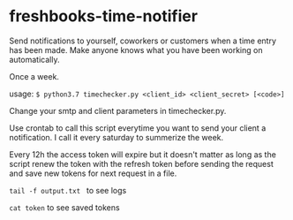 # freshbooks-time-notifier
Send notifications to yourself, coworkers or customers when a time entry has been made. Make anyone knows what you have been working on automatically.

Once a week.

usage: `$ python3.7 timechecker.py <client_id> <client_secret> [<code>]`

Change your smtp and client parameters in timechecker.py.

Use crontab to call this script everytime you want to send your client a notification. I call it every saturday to summerize the week.

Every 12h the access token will expire but it doesn't matter as long as the script renew the token with the refresh token before sending the request and save new tokens for next request in a file.

`tail -f output.txt ` to see logs

`cat token` to see saved tokens